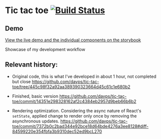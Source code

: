 # Tic tac toe [![Build Status](https://travis-ci.org/davps/tic-tac-toe.svg?branch=master)](https://travis-ci.org/davps/tic-tac-toe)

## Demo

[View the live demo and the individual components on the storybook](https://davps.github.io/tic-tac-toe)

Showcase of my development workflow 

## Relevant history:

- Original code, this is what I've developed in about 1 hour, not completed but close
https://github.com/davps/tic-tac-toe/tree/445c98f32a92aa389390323664d45c61c1e680b2

- Finished, basic version
https://github.com/davps/tic-tac-toe/commit/14351e298328162af2c4384eb2957d9beb66b6b2

- Rendering optimization. 
Considering the async nature of React's `setState`, applied change to render only once by removing the asynchronous updates.
https://github.com/davps/tic-tac-toe/commit/7372b0c2bad344e92bce18d64bde4276a3ee8128#diff-84599220e354fbfa3b9310dec52ed9bcL270


